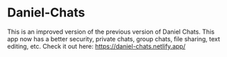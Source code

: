 # Daniel-Chats
This is an improved version of the previous version of Daniel Chats. This app now has a better security, private chats, group chats, file sharing, text editing, etc.
Check it out here: https://daniel-chats.netlify.app/
